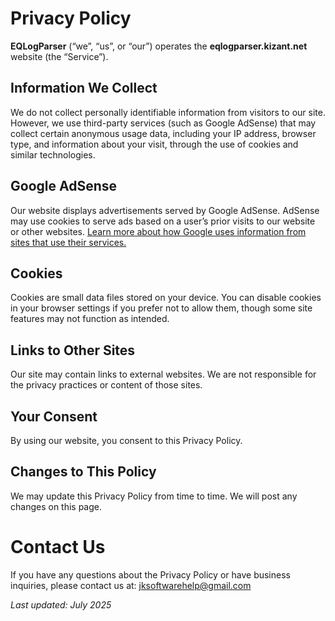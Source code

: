 # Privacy Policy

**EQLogParser** (“we”, “us”, or “our”) operates the **eqlogparser.kizant.net** website (the “Service”).

## Information We Collect

We do not collect personally identifiable information from visitors to our site. However, we use third-party services (such as Google AdSense) that may collect certain anonymous usage data, including your IP address, browser type, and information about your visit, through the use of cookies and similar technologies.

## Google AdSense

Our website displays advertisements served by Google AdSense. AdSense may use cookies to serve ads based on a user’s prior visits to our website or other websites.
<a href="https://policies.google.com/technologies/ads" target="_blank">Learn more about how Google uses information from sites that use their services.</a>

## Cookies

Cookies are small data files stored on your device. You can disable cookies in your browser settings if you prefer not to allow them, though some site features may not function as intended.

## Links to Other Sites

Our site may contain links to external websites. We are not responsible for the privacy practices or content of those sites.

## Your Consent

By using our website, you consent to this Privacy Policy.

## Changes to This Policy

We may update this Privacy Policy from time to time. We will post any changes on this page.

# Contact Us

If you have any questions about the Privacy Policy or have business inquiries, please contact us at: [jksoftwarehelp@gmail.com](mailto:jksoftwarehelp@gmail.com)

_Last updated: July 2025_